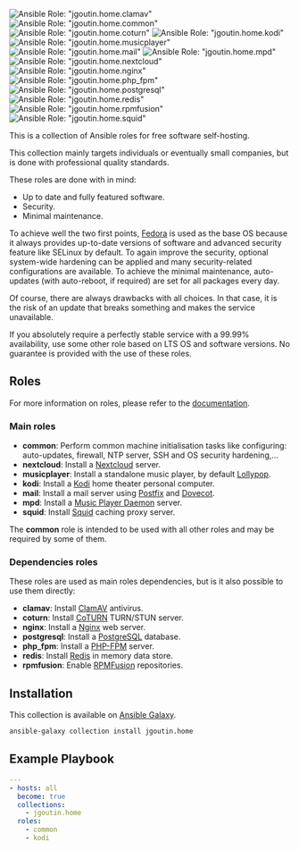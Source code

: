 
![Ansible Role: "jgoutin.home.clamav"](https://github.com/JGoutin/ansible_home/actions/workflows/clamav.yml/badge.svg)
![Ansible Role: "jgoutin.home.common"](https://github.com/JGoutin/ansible_home/actions/workflows/common.yml/badge.svg)
![Ansible Role: "jgoutin.home.coturn"](https://github.com/JGoutin/ansible_home/actions/workflows/coturn.yml/badge.svg)
![Ansible Role: "jgoutin.home.kodi"](https://github.com/JGoutin/ansible_home/actions/workflows/kodi.yml/badge.svg)
![Ansible Role: "jgoutin.home.musicplayer"](https://github.com/JGoutin/ansible_home/actions/workflows/musicplayer.yml/badge.svg)
![Ansible Role: "jgoutin.home.mail"](https://github.com/JGoutin/ansible_home/actions/workflows/mail.yml/badge.svg)
![Ansible Role: "jgoutin.home.mpd"](https://github.com/JGoutin/ansible_home/actions/workflows/mpd.yml/badge.svg)
![Ansible Role: "jgoutin.home.nextcloud"](https://github.com/JGoutin/ansible_home/actions/workflows/nextcloud.yml/badge.svg)
![Ansible Role: "jgoutin.home.nginx"](https://github.com/JGoutin/ansible_home/actions/workflows/nginx.yml/badge.svg)
![Ansible Role: "jgoutin.home.php_fpm"](https://github.com/JGoutin/ansible_home/actions/workflows/php_fpm.yml/badge.svg)
![Ansible Role: "jgoutin.home.postgresql"](https://github.com/JGoutin/ansible_home/actions/workflows/postgresql.yml/badge.svg)
![Ansible Role: "jgoutin.home.redis"](https://github.com/JGoutin/ansible_home/actions/workflows/redis.yml/badge.svg)
![Ansible Role: "jgoutin.home.rpmfusion"](https://github.com/JGoutin/ansible_home/actions/workflows/rpmfusion.yml/badge.svg)
![Ansible Role: "jgoutin.home.squid"](https://github.com/JGoutin/ansible_home/actions/workflows/squid.yml/badge.svg)

This is a collection of Ansible roles for free software self-hosting.

This collection mainly targets individuals or eventually small companies, but is
done with professional quality standards.

These roles are done with in mind:

* Up to date and fully featured software.
* Security.
* Minimal maintenance.

To achieve well the two first points, [Fedora](https://getfedora.org/) is used
as the base OS because it always provides up-to-date versions of software and
advanced security feature like SELinux by default.
To again improve the security, optional system-wide hardening can be applied and many 
security-related configurations are available.
To achieve the minimal maintenance, auto-updates (with auto-reboot, if required)
are set for all packages every day.

Of course, there are always drawbacks with all choices. In that case, it is the
risk of an update that breaks something and makes the service unavailable.

If you absolutely require a perfectly stable service with a 99.99% availability,
use some other role based on LTS OS and software versions.
No guarantee is provided with the use of these roles.

## Roles

For more information on roles, please refer to the 
[documentation](https://jgoutin.github.io/ansible_home/).

### Main roles

* **common**: Perform common machine initialisation tasks like configuring:
  auto-updates, firewall, NTP server, SSH and OS security hardening,...
* **nextcloud**: Install a [Nextcloud](https://nextcloud.com) server.
* **musicplayer**: Install a standalone music player, by default 
  [Lollypop](https://gitlab.gnome.org/World/lollypop).
* **kodi**: Install a [Kodi](https://kodi.tv) home theater personal computer.
* **mail**: Install a mail server using [Postfix](http://www.postfix.org/) and
  [Dovecot](https://www.dovecot.org/).
* **mpd**: Install a [Music Player Daemon](https://www.musicpd.org/) server.
* **squid**: Install [Squid](https://www.squid-cache.org) caching proxy server.

The **common** role is intended to be used with all other roles and may be
required by some of them.

### Dependencies roles

These roles are used as main roles dependencies, but is it also possible to use them
directly:

* **clamav**: Install [ClamAV](https://www.clamav.net) antivirus.
* **coturn**: Install [CoTURN](https://github.com/coturn/coturn) TURN/STUN server.
* **nginx**: Install a [Nginx](https://nginx.org) web server.
* **postgresql**: Install a [PostgreSQL](https://www.postgresql.org) database.
* **php_fpm**: Install a [PHP-FPM](https://php-fpm.org) server.
* **redis**: Install [Redis](https://redis.io) in memory data store.
* **rpmfusion**: Enable [RPMFusion](https://rpmfusion.org) repositories.

## Installation

This collection is available on
[Ansible Galaxy](https://galaxy.ansible.com/jgoutin/home).

```bash
ansible-galaxy collection install jgoutin.home
```

## Example Playbook

```yaml
---
- hosts: all
  become: true
  collections:
    - jgoutin.home
  roles:
    - common
    - kodi
```
